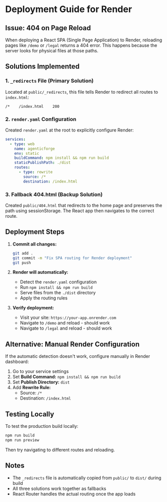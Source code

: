 # Deployment Guide for Render

## Issue: 404 on Page Reload

When deploying a React SPA (Single Page Application) to Render, reloading pages like `/demo` or `/legal` returns a 404 error. This happens because the server looks for physical files at those paths.

## Solutions Implemented

### 1. `_redirects` File (Primary Solution)
Located at `public/_redirects`, this file tells Render to redirect all routes to `index.html`:
```
/*    /index.html    200
```

### 2. `render.yaml` Configuration
Created `render.yaml` at the root to explicitly configure Render:
```yaml
services:
  - type: web
    name: agenticforge
    env: static
    buildCommand: npm install && npm run build
    staticPublishPath: ./dist
    routes:
      - type: rewrite
        source: /*
        destination: /index.html
```

### 3. Fallback 404.html (Backup Solution)
Created `public/404.html` that redirects to the home page and preserves the path using sessionStorage. The React app then navigates to the correct route.

## Deployment Steps

1. **Commit all changes:**
   ```bash
   git add .
   git commit -m "Fix SPA routing for Render deployment"
   git push
   ```

2. **Render will automatically:**
   - Detect the `render.yaml` configuration
   - Run `npm install && npm run build`
   - Serve files from the `./dist` directory
   - Apply the routing rules

3. **Verify deployment:**
   - Visit your site: `https://your-app.onrender.com`
   - Navigate to `/demo` and reload - should work
   - Navigate to `/legal` and reload - should work

## Alternative: Manual Render Configuration

If the automatic detection doesn't work, configure manually in Render dashboard:

1. Go to your service settings
2. Set **Build Command:** `npm install && npm run build`
3. Set **Publish Directory:** `dist`
4. Add **Rewrite Rule:**
   - Source: `/*`
   - Destination: `/index.html`

## Testing Locally

To test the production build locally:
```bash
npm run build
npm run preview
```

Then try navigating to different routes and reloading.

## Notes

- The `_redirects` file is automatically copied from `public/` to `dist/` during build
- All three solutions work together as fallbacks
- React Router handles the actual routing once the app loads
